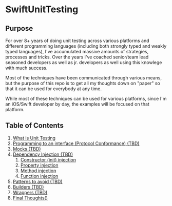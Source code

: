 # SwiftUnitTesting

## Purpose

For over 8+ years of doing unit testing across various platforms and different programming languages (including both strongly typed and weakly typed languages), I've accumulated massive amounts of strategies, processes and tricks.  Over the years I've coached senior/team lead seasoned developers as well as jr. developers as well using this knowlege with much success.

Most of the techniques have been communicated through various means, but the purpose of this repo is to get all my thoughts down on "paper" so that it can be used for everybody at any time.

While most of these techniques can be used for various platforms, since I'm an iOS/Swift developer by day, the examples will be focused on that platform.

## Table of Contents

1. [What is Unit Testing](/What-Is-Unit-Testing.md)
2. [Programming to an interface (Protocol Conformance) (TBD)](/Programming-To-An-Interface.md)
3. [Mocks (TBD)](/Mocks.md)
4. [Dependency Injection (TBD)](/Dependency-Injection.md)
   1. [Constructor (init) injection]()
   2. [Property injection]()
   3. [Method injection]()
   4. [Function injection]()
5. [Patterns to avoid (TBD)](/Patterns-To-Avoid.md)
6. [Builders (TBD)](/Builders.md)
7. [Wrappers (TBD)](/Wrappers.md)
8. [Final Thoughts()](/Final-Thoughts.md)
